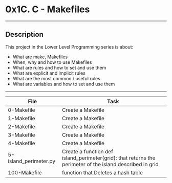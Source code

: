 # 0x1C. C - Makefiles
---
## Description

This project in the Lower Level Programming series is about:

*  What are make, Makefiles
*  When, why and how to use Makefiles
*  What are rules and how to set and use them
*  What are explicit and implicit rules
*  What are the most common / useful rules
*  What are variables and how to set and use them

---
File|Task
---|---
0-Makefile | Create a Makefile
1-Makefile | Create a Makefile
2-Makefile | Create a Makefile
3-Makefile | Create a Makefile
4-Makefile | Create a Makefile
5-island_perimeter.py | Create a function def island_perimeter(grid): that returns the perimeter of the island described in grid
100-Makefile | function that Deletes a hash table
